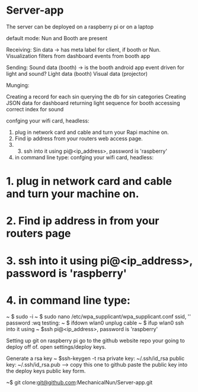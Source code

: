 Server-app
==========

The server can be deployed on a raspberry pi or on a laptop

default mode:
Nun and Booth are present

Receiving:
Sin data -> has meta label for client, if booth or Nun. 
Visualization filters from dashboard
events from booth app

Sending:
Sound data (booth) -> is the booth android app event driven for light and sound? 
Light data (booth)
Visual data (projector)

Munging:

Creating a record for each sin
querying the db for sin categories
Creating JSON data for dashboard
returning light sequence for booth
accessing correct index for sound 

confging your wifi card, headless: 
1. plug in network card and cable and turn your Rapi machine on. 
2. Find ip address from your routers web access page. 
3. 3. ssh into it using pi@<ip_address>, password is 'raspberry'
4. in command line type: 
confging your wifi card, headless: 
# 1. plug in network card and cable and turn your machine on. 
# 2. Find ip address in from your routers page
# 3. ssh into it using pi@<ip_address>, password is 'raspberry'
# 4. in command line type: 
~ $ sudo -i
~ $ sudo nano /etc/wpa_supplicant/wpa_supplicant.conf
ssid, '<your wifis name>'
password
:wq
testing: 
~ $ ifdown wlan0
unplug cable
~ $ ifup wlan0
 ssh into it using 
 ~ $ssh pi@<ip_address>, password is 'raspberry'

Setting up git on raspberry pi
go to the github website repo your going to deploy off of. 
open settings/deploy keys. 

Generate a rsa key 
~ $ssh-keygen -t rsa
private key:
~/.ssh/id_rsa
public key: 
~/.ssh/id_rsa.pub --> copy this one to github
paste the public key into the deploy keys public key form. 

~$ git clone:git@github.com:MechanicalNun/Server-app.git
